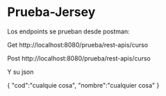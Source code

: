 # Prueba-Jersey


Los endpoints se prueban desde postman:

Get
http://localhost:8080/prueba/rest-apis/curso


Post
http://localhost:8080/prueba/rest-apis/curso


Y su json 

{
  "cod":"cualquie cosa",
  "nombre":"cualquier cosa"
}
